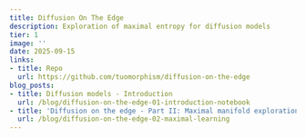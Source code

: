 ```yaml
---
title: Diffusion On The Edge
description: Exploration of maximal entropy for diffusion models
tier: 1
image: ''
date: 2025-09-15
links:
- title: Repo
  url: https://github.com/tuomorphism/diffusion-on-the-edge
blog_posts:
- title: Diffusion models - Introduction
  url: /blog/diffusion-on-the-edge-01-introduction-notebook
- title: 'Diffusion on the edge - Part II: Maximal manifold exploration'
  url: /blog/diffusion-on-the-edge-02-maximal-learning
---
```



